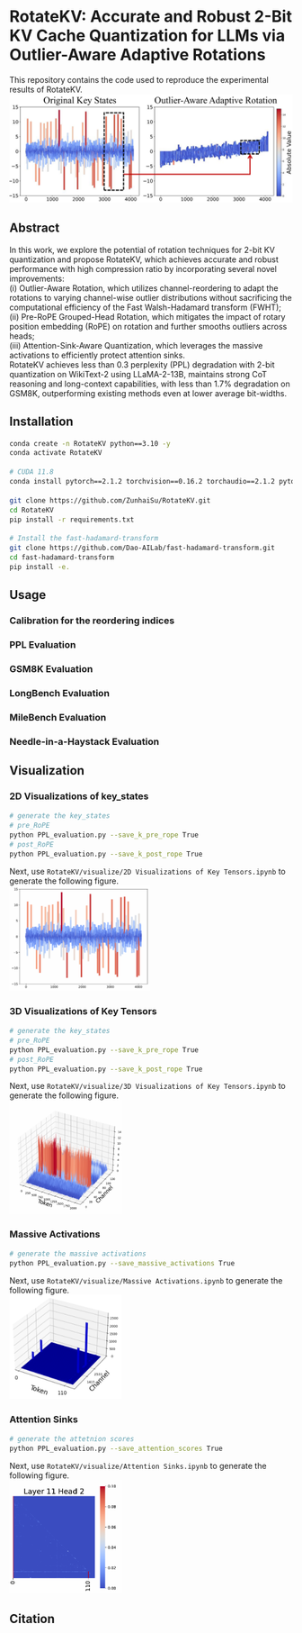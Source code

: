 # RotateKV: Accurate and Robust 2-Bit KV Cache Quantization for LLMs via Outlier-Aware Adaptive Rotations
This repository contains the code used to reproduce the experimental results of RotateKV.
<img src="figure/4.png" alt="main" width="700"/>

## Abstract
In this work, we explore the potential of rotation techniques for 2-bit KV quantization and propose RotateKV, which achieves accurate and robust performance with high compression ratio by incorporating several novel improvements:  
(i) Outlier-Aware Rotation, which utilizes channel-reordering to adapt the rotations to varying channel-wise outlier distributions without sacrificing the computational efficiency of the Fast Walsh-Hadamard transform (FWHT);  
(ii) Pre-RoPE Grouped-Head Rotation, which mitigates the impact of rotary position embedding (RoPE) on rotation and further smooths outliers across heads;  
(iii) Attention-Sink-Aware Quantization, which leverages the massive activations to efficiently protect attention sinks.  
RotateKV achieves less than 0.3 perplexity (PPL) degradation with 2-bit quantization on WikiText-2 using LLaMA-2-13B, maintains strong CoT reasoning and long-context capabilities, with less than 1.7\% degradation on GSM8K, outperforming existing methods even at lower average bit-widths.


## Installation
```bash
conda create -n RotateKV python==3.10 -y
conda activate RotateKV

# CUDA 11.8
conda install pytorch==2.1.2 torchvision==0.16.2 torchaudio==2.1.2 pytorch-cuda=11.8 -c pytorch -c nvidia -y

git clone https://github.com/ZunhaiSu/RotateKV.git
cd RotateKV
pip install -r requirements.txt

# Install the fast-hadamard-transform
git clone https://github.com/Dao-AILab/fast-hadamard-transform.git
cd fast-hadamard-transform
pip install -e.
```
## Usage

### Calibration for the reordering indices

### PPL Evaluation

### GSM8K Evaluation

### LongBench Evaluation

### MileBench Evaluation

### Needle-in-a-Haystack Evaluation

## Visualization

### 2D Visualizations of key_states
```bash
# generate the key_states
# pre_RoPE
python PPL_evaluation.py --save_k_pre_rope True
# post_RoPE
python PPL_evaluation.py --save_k_post_rope True
```
Next, use `RotateKV/visualize/2D Visualizations of Key Tensors.ipynb` to generate the following figure.  
<img src="figure/1.png" width="250"/>
### 3D Visualizations of Key Tensors
```bash
# generate the key_states
# pre_RoPE
python PPL_evaluation.py --save_k_pre_rope True
# post_RoPE
python PPL_evaluation.py --save_k_post_rope True

```
Next, use `RotateKV/visualize/3D Visualizations of Key Tensors.ipynb` to generate the following figure.  
        <img src="figure/2.png" width="200"/>  
### Massive Activations
```bash
# generate the massive activations
python PPL_evaluation.py --save_massive_activations True
```
Next, use `RotateKV/visualize/Massive Activations.ipynb` to generate the following figure.  
<img src="figure/massive_activation.png" width="200"/>
### Attention Sinks
```bash
# generate the attetnion scores
python PPL_evaluation.py --save_attention_scores True

```
Next, use `RotateKV/visualize/Attention Sinks.ipynb` to generate the following figure.  
<img src="figure/3.png" width="200"/>
## Citation
